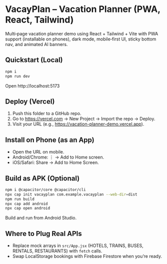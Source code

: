 # VacayPlan – Vacation Planner (PWA, React, Tailwind)

Multi‑page vacation planner demo using React + Tailwind + Vite with PWA support (installable on phones), dark mode, mobile‑first UI, sticky bottom nav, and animated AI banners.

## Quickstart (Local)
```bash
npm i
npm run dev
```
Open http://localhost:5173

## Deploy (Vercel)
1. Push this folder to a GitHub repo.
2. Go to https://vercel.com → New Project → Import the repo → Deploy.
3. Visit your URL (e.g., https://vacation-planner-demo.vercel.app).

## Install on Phone (as an App)
- Open the URL on mobile.
- Android/Chrome: ⋮ → Add to Home screen.
- iOS/Safari: Share → Add to Home Screen.

## Build as APK (Optional)
```bash
npm i @capacitor/core @capacitor/cli
npx cap init vacayplan com.example.vacayplan --web-dir=dist
npm run build
npx cap add android
npx cap open android
```
Build and run from Android Studio.

## Where to Plug Real APIs
- Replace mock arrays in `src/App.jsx` (HOTELS, TRAINS, BUSES, RENTALS, RESTAURANTS) with `fetch` calls.
- Swap LocalStorage bookings with Firebase Firestore when you’re ready.
